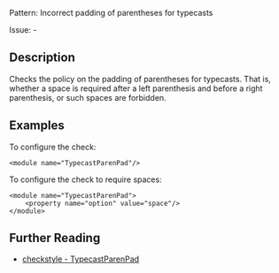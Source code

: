 Pattern: Incorrect padding of parentheses for typecasts

Issue: -

## Description

Checks the policy on the padding of parentheses for typecasts. That is, whether a space is required after a left parenthesis and before a right parenthesis, or such spaces are forbidden. 

## Examples

To configure the check: 
    
    
    <module name="TypecastParenPad"/>
            

To configure the check to require spaces: 
    
    
    <module name="TypecastParenPad">
        <property name="option" value="space"/>
    </module>

## Further Reading

* [checkstyle - TypecastParenPad](http://checkstyle.sourceforge.net/config_whitespace.html#TypecastParenPad)